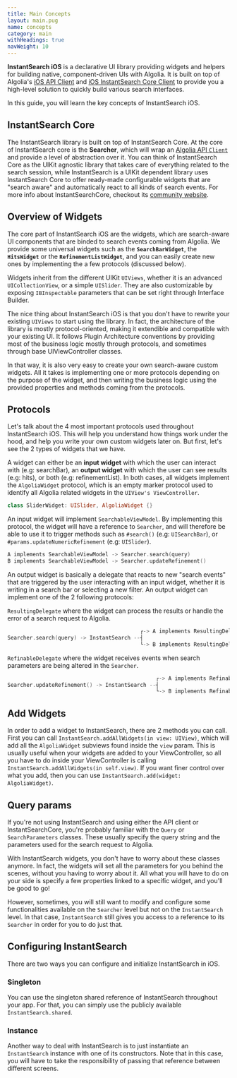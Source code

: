 ```yaml
---
title: Main Concepts
layout: main.pug
name: concepts
category: main
withHeadings: true
navWeight: 10
---
```


**InstantSearch iOS** is a declarative UI library providing widgets and helpers for building native, component-driven UIs with Algolia.
It is built on top of Algolia's [iOS API Client](https://github.com/algolia/algoliasearch-client-swift) and [iOS InstantSearch Core Client](https://github.com/algolia/instantsearch-core-swift) to provide you a high-level solution to quickly build various search interfaces.


In this guide, you will learn the key concepts of InstantSearch iOS.


## InstantSearch Core

The InstantSearch library is built on top of InstantSearch Core. At the core of InstantSearch core is the **Searcher**, which will wrap an [Algolia API `Client`](hhttps://github.com/algolia/algoliasearch-client-swift/blob/master/Source/Client.swift) and provide a level of abstraction over it. You can think of InstantSearch Core as the UIKit agnostic library that takes care of everything related to the search session, while InstantSearch is a UIKit dependent library uses InstantSearch Core to offer ready-made configurable widgets that are "search aware" and automatically react to all kinds of search events. For more info about InstantSearchCore, checkout its [community website](https://community.algolia.com/instantsearch-core-swift/).

## Overview of Widgets

The core part of InstantSearch iOS are the widgets, which are search-aware UI components that are binded to search events coming from Algolia. We provide some universal widgets such as the **`SearchBarWidget`**, the **`HitsWidget`** or the **`RefinementListWidget`**, and you can easily create new ones by implementing the a few protocols (discussed below).

Widgets inherit from the different UIKit `UIViews`, whether it is an advanced `UICollectionView`, or a simple `UISlider`. They are also customizable by exposing `IBInspectable` parameters that can be set right through Interface Builder.

The nice thing about InstantSearch iOS is that you don't have to rewrite your existing `UIViews` to start using the library. In fact, the architecture of the library is mostly protocol-oriented, making it extendible and compatible with your existing UI. It follows Plugin Architecture conventions by providing most of the business logic mostly through protocols, and sometimes through base UIViewController classes.

In that way, it is also very easy to create your own search-aware custom widgets. All it takes is implementing one or more protocols depending on the purpose of the widget, and then writing the business logic using the provided properties and methods coming from the protocols.

## Protocols

Let's talk about the 4 most important protocols used throughout InstantSearch iOS. This will help you understand how things work under the hood, and help you write your own custom widgets later on. But first, let's see the 2 types of widgets that we have.

A widget can either be an **input widget** with which the user can interact with (e.g: searchBar), an **output widget** with which the user can see results (e.g: hits), or both (e.g: refinementList). In both cases, all widgets implement the `AlgoliaWidget` protocol, which is an empty marker protocol used to identify all Algolia related widgets in the `UIView's ViewController`.

```swift
class SliderWidget: UISlider, AlgoliaWidget {}
```

An input widget will implement `SearchableViewModel`. By implementing this protocol, the widget will have a reference to `Searcher`, and will therefore be able to use it to trigger methods such as `#search()` (e.g: `UISearchBar`), or `#params.updateNumericRefinement` (e.g: `UISlider`).

```swift
A implements SearchableViewModel -> Searcher.search(query)
B implements SearchableViewModel -> Searcher.updateRefinement()
```

An output widget is basically a delegate that reacts to new "search events" that are triggered by the user interacting with an input widget, whether it is writing in a search bar or selecting a new filter. An output widget can implement one of the 2 following protocols: 

`ResultingDelegate` where the widget can process the results or handle the error of a search request to Algolia.

```swift
                                          ┌-> A implements ResultingDelegate
Searcher.search(query) -> InstantSearch --┤
                                          └-> B implements ResultingDelegate
```

`RefinableDelegate` where the widget receives events when search parameters are being altered in the `Searcher`.



```swift
                                               ┌-> A implements RefinableDelegate
Searcher.updateRefinement() -> InstantSearch --┤
                                               └-> B implements RefinableDelegate
```




## Add Widgets

In order to add a widget to InstantSearch, there are 2 methods you can call. First you can call `InstantSearch.addAllWidgets(in view: UIView)`, which will add all the `AlgoliaWidget` subviews found inside the `view` param. This is usually useful when your widgets are added to your ViewController, so all you have to do inside your ViewController is calling `InstantSearch.addAllWidgets(in self.view)`.
If you want finer control over what you add, then you can use `InstantSearch.add(widget: AlgoliaWidget)`.

## Query params

If you're not using InstantSearch and using either the API client or InstantSearchCore, you're probably familiar with the `Query` or `SearchParameters` classes. These usually specify the query string and the parameters used for the search request to Algolia. 

With InstantSearch widgets, you don't have to worry about these classes anymore. In fact, the widgets will set all the parameters for you behind the scenes, without you having to worry about it. All what you will have to do on your side is specify a few properties linked to a specific widget, and you'll be good to go!

However, sometimes, you will still want to modify and configure some functionalities available on the `Searcher` level but not on the `InstantSearch` level. In that case, `InstantSearch` still gives you access to a reference to its `Searcher` in order for you to do just that.

## Configuring InstantSearch

There are two ways you can configure and initialize InstantSearch in iOS.

### Singleton

You can use the singleton shared reference of InstantSearch throughout your app. For that, you can simply use the publicly available `InstantSearch.shared`.

### Instance 

Another way to deal with InstantSearch is to just instantiate an `InstantSearch` instance with one of its constructors. Note that in this case, you will have to take the responsibility of passing that reference between different screens.